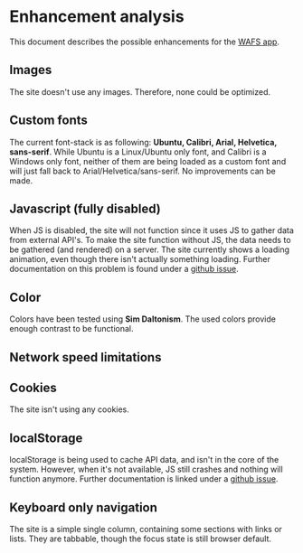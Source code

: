 # Enhancement analysis
This document describes the possible enhancements for the [WAFS app](https://github.com/vandijkstef/wafs).

## Images
The site doesn't use any images. Therefore, none could be optimized.

## Custom fonts
The current font-stack is as following: **Ubuntu, Calibri, Arial, Helvetica, sans-serif**.
While Ubuntu is a Linux/Ubuntu only font, and Calibri is a Windows only font, neither of them are being loaded as a custom font and will just fall back to Arial/Helvetica/sans-serif. No improvements can be made.

## Javascript (fully disabled)
When JS is disabled, the site will not function since it uses JS to gather data from external API's. To make the site function without JS, the data needs to be gathered (and rendered) on a server.
The site currently shows a loading animation, even though there isn't actually something loading. Further documentation on this problem is found under a [github issue](https://github.com/vandijkstef/wafs/issues/3).

## Color
Colors have been tested using **Sim Daltonism**. The used colors provide enough contrast to be functional.

## Network speed limitations


## Cookies
The site isn't using any cookies.

## localStorage
localStorage is being used to cache API data, and isn't in the core of the system. However, when it's not available, JS still crashes and nothing will function anymore. Further documentation is linked under a [github issue](https://github.com/vandijkstef/wafs/issues/4).

## Keyboard only navigation
The site is a simple single column, containing some sections with links or lists. They are tabbable, though the focus state is still browser default.
